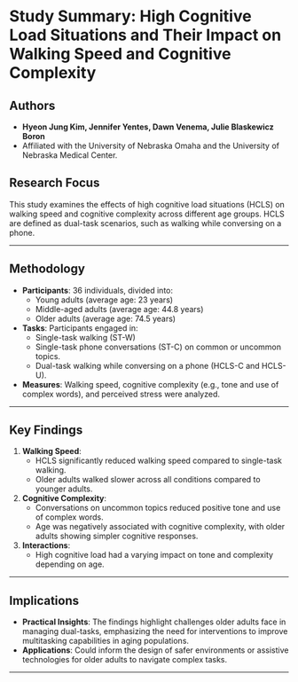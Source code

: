 # Study Summary: High Cognitive Load Situations and Their Impact on Walking Speed and Cognitive Complexity

## Authors

- **Hyeon Jung Kim, Jennifer Yentes, Dawn Venema, Julie Blaskewicz Boron**
- Affiliated with the University of Nebraska Omaha and the University of Nebraska Medical Center.

## Research Focus

This study examines the effects of high cognitive load situations (HCLS) on walking speed and cognitive complexity across different age groups. HCLS are defined as dual-task scenarios, such as walking while conversing on a phone.

---

## Methodology

- **Participants**: 36 individuals, divided into:
  - Young adults (average age: 23 years)
  - Middle-aged adults (average age: 44.8 years)
  - Older adults (average age: 74.5 years)
- **Tasks**: Participants engaged in:
  - Single-task walking (ST-W)
  - Single-task phone conversations (ST-C) on common or uncommon topics.
  - Dual-task walking while conversing on a phone (HCLS-C and HCLS-U).
- **Measures**: Walking speed, cognitive complexity (e.g., tone and use of complex words), and perceived stress were analyzed.

---

## Key Findings

1. **Walking Speed**:
   - HCLS significantly reduced walking speed compared to single-task walking.
   - Older adults walked slower across all conditions compared to younger adults.
2. **Cognitive Complexity**:
   - Conversations on uncommon topics reduced positive tone and use of complex words.
   - Age was negatively associated with cognitive complexity, with older adults showing simpler cognitive responses.
3. **Interactions**:
   - High cognitive load had a varying impact on tone and complexity depending on age.

---

## Implications

- **Practical Insights**: The findings highlight challenges older adults face in managing dual-tasks, emphasizing the need for interventions to improve multitasking capabilities in aging populations.
- **Applications**: Could inform the design of safer environments or assistive technologies for older adults to navigate complex tasks.

---
